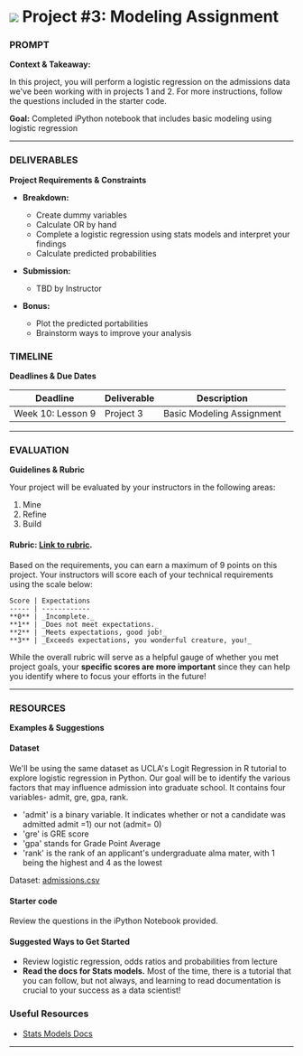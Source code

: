 # ![](https://ga-dash.s3.amazonaws.com/production/assets/logo-9f88ae6c9c3871690e33280fcf557f33.png) Project #3: Modeling Assignment

### PROMPT
**Context & Takeaway:**

In this project, you will perform a logistic regression on the admissions data we've been working with in projects 1 and 2. For more instructions, follow the questions included in the starter code.

**Goal:** Completed iPython notebook that includes basic modeling using logistic regression

---
### DELIVERABLES
**Project Requirements & Constraints**

- **Breakdown:**
    - Create dummy variables
    - Calculate OR by hand
    - Complete a logistic regression using stats models and interpret your findings
    - Calculate predicted probabilities

- **Submission:**
    - TBD by Instructor

- **Bonus:** 
    - Plot the predicted portabilities
    - Brainstorm ways to improve your analysis


### TIMELINE
**Deadlines & Due Dates**

| Deadline | Deliverable| Description |
|:-:|---|---|
| Week 10: Lesson 9 | Project 3  | Basic Modeling Assignment  |

---

### EVALUATION
**Guidelines & Rubric** 

Your project will be evaluated by your instructors in the following areas:

1. Mine
2. Refine
3. Build

#### Rubric: [Link to rubric](#). 

Based on the requirements, you can earn a maximum of 9 points on this project. Your instructors will score each of your technical requirements using the scale below:

    Score | Expectations
    ----- | ------------
    **0** | _Incomplete._
    **1** | _Does not meet expectations._
    **2** | _Meets expectations, good job!_
    **3** | _Exceeds expectations, you wonderful creature, you!_

While the overall rubric will serve as a helpful gauge of whether you met project goals, your __specific scores are more important__ since they can help you identify where to focus your efforts in the future!

---

### RESOURCES
**Examples & Suggestions**

#### Dataset  
We'll be using the same dataset as UCLA's Logit Regression in R tutorial to explore logistic regression in Python. Our goal will be to identify the various factors that may influence admission into graduate school. It contains four variables- admit, gre, gpa, rank.

- 'admit' is a binary variable. It indicates whether or not a candidate was admitted admit =1) our not (admit= 0)
- 'gre' is GRE score
- 'gpa' stands for Grade Point Average
- 'rank' is the rank of an applicant's undergraduate alma mater, with 1 being the highest and 4 as the lowest

Dataset: [admissions.csv](assets/admissions.csv)

#### Starter code
Review the questions in the iPython Notebook provided.

#### Suggested Ways to Get Started
- Review logistic regression, odds ratios and probabilities from lecture
- **Read the docs for Stats models.** Most of the time, there is a tutorial that you can follow, but not always, and learning to read documentation is crucial to your success as a data scientist!

### Useful Resources
- [Stats Models Docs](http://statsmodels.sourceforge.net/)

---
